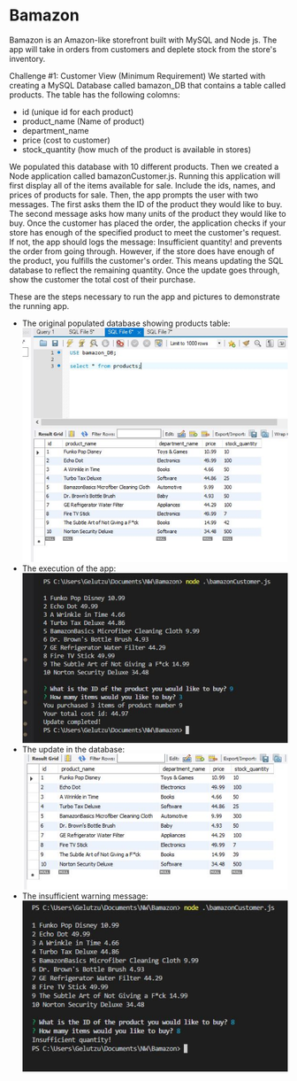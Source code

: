# Bamazon

Bamazon is an Amazon-like storefront built with MySQL and Node js. The app will take in orders from customers and deplete stock from the store's inventory.

Challenge #1: Customer View (Minimum Requirement)
We started with creating a MySQL Database called bamazon_DB that contains a table called products. The table has the following colomns:

* id (unique id for each product)
* product_name (Name of product)
* department_name
* price (cost to customer)
* stock_quantity (how much of the product is available in stores)

We populated this database with 10 different products. Then we created a Node application called bamazonCustomer.js. Running this application will first display all of the items available for sale. Include the ids, names, and prices of products for sale. Then, the app prompts the user with two messages. The first asks them the ID of the product they would like to buy. The second message asks how many units of the product they would like to buy. Once the customer has placed the order, the application checks if your store has enough of the specified product to meet the customer's request. If not, the app should logs the message: Insufficient quantity! and prevents the order from going through. However, if the store does have enough of the product, you fulfills the customer's order. This means updating the SQL database to reflect the remaining quantity. Once the update goes through, show the customer the total cost of their purchase.

These are the steps necessary to run the app and pictures to demonstrate the running app.

* The original populated database showing products table:![Original table](https://github.com/gelutzu/Bamazon/blob/master/initialDB.JPG)
* The execution of the app:![Execution](https://github.com/gelutzu/Bamazon/blob/master/execution.JPG)
* The update in the database: ![Update](https://github.com/gelutzu/Bamazon/blob/master/stockUpdate.JPG)
* The insufficient warning message:![Insufficient](https://github.com/gelutzu/Bamazon/blob/master/insufficient.JPG)